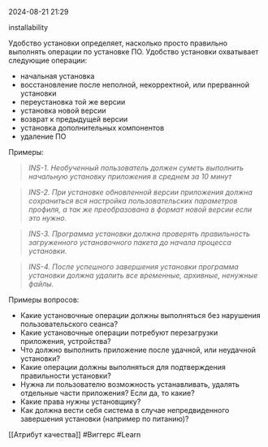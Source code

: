 
 2024-08-21 21:29

installability

Удобство установки определяет, насколько просто правильно выполнять операции по установке ПО.
Удобство установки охватывает следующие операции:
- начальная установка
- восстановление после неполной, некорректной, или прерванной установки
- переустановка той же версии
- установка новой версии
- возврат к предыдущей версии
- установка дополнительных компонентов
- удаление ПО

Примеры:
>*INS-1. Необученный пользователь должен суметь выполнить начальную установку приложения в среднем за 10 минут*

>*INS-2. При установке обновленной версии приложения должна сохраниться вся настройка пользовательских параметров профиля, а так же преобразована в формат новой версии если это нужно.*

>*INS-3. Программа установки должна проверять правильность загруженного установочного пакета до начала процесса установки.*

>*INS-4. После успешного завершения установки программа установки должна удалить все временные, архивные, ненужные файлы.*

Примеры вопросов:
- Какие установочные операции должны выполняться без нарушения пользовательского сеанса?
- Какие установочные операции потребуют перезагрузки приложения, устройства?
- Что должно выполнить приложение после удачной, или неудачной установки?
- Какие операции должны выполняться для подтверждения правильности установки?
- Нужна ли пользователю возможность устанавливать, удалять отдельные части приложения? Если да, то какие?
- Какие права нужны установщику?
- Как должна вести себя система в случае непредвиденного завершения установки (например по питанию)? 


[[Атрибут качества]]
#Виггерс 
#Learn